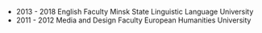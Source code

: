 - 2013 - 2018 English Faculty
	Minsk State Linguistic Language University
- 2011 - 2012 Media and Design Faculty
	European Humanities University
